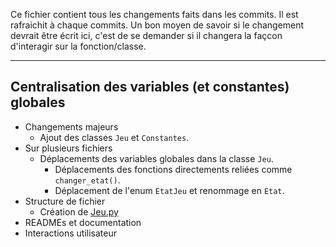 Ce fichier contient tous les changements faits dans les commits. Il est rafraichit à chaque commits.
Un bon moyen de savoir si le changement devrait être écrit ici, c'est de se demander si il changera la façcon d'interagir sur la fonction/classe.

<!--
format:
## [message du commit]
+ Changements majeurs
	- [Changements à la base du but du commit?]
+ Sur plusieurs fichiers
	- [Autres changements?]
+ Structure de fichier
	- [changements sur la structure de ficher?]
+ READMEs et documentation
	- [changements dans la doc?]
+ Interaction joueur/testeur
	- [Changement touches/dialogue/...]
+ [fichier/classe]
	- [changements...]
+ [...]


--------------template--------------
## 
+ Changements majeurs
+ Sur plusieurs fichiers
+ Structure de fichier
+ READMEs et documentation
+ Interactions utilisateur
+ 
	- 
------------------------------------
-->
<!--
Nils: J'utilise l'ordre Ajout, Renommage, Déplacement, Modification, Effacement/Destruction, Autre.
-->
_____
## Centralisation des variables (et constantes) globales
+ Changements majeurs
	- Ajout des classes `Jeu` et `Constantes`.
+ Sur plusieurs fichiers
	- Déplacements des variables globales dans la classe `Jeu`.
		- Déplacements des fonctions directements reliées comme `changer_etat()`.
		- Déplacement de l'enum `EtatJeu` et renommage en `Etat`.
+ Structure de fichier
	- Création de [Jeu.py](sources/Jeu.py)
+ READMEs et documentation
+ Interactions utilisateur